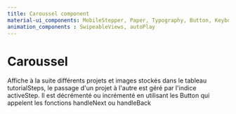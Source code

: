 ```yaml
---
title: Caroussel component
material-ui_components: MobileStepper, Paper, Typography, Button, KeyboardArrowLeft, KeyboardArrowRight
animation_components : SwipeableViews, autoPlay
---
```


# Caroussel

Affiche à la suite différents projets et images stockés dans le tableau tutorialSteps, le passage d'un projet à l'autre est géré par l'indice activeStep. Il est décrémenté ou incrémenté en utilisant les Button qui appelent les fonctions handleNext ou handleBack
